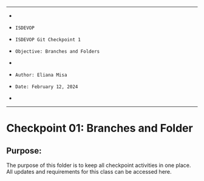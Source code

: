 **********************************************************************
*
*     ISDEVOP
*     ISDEVOP Git Checkpoint 1
*     Objective: Branches and Folders
*     
*     Author: Eliana Misa
*     Date: February 12, 2024
*     
**********************************************************************

# Checkpoint 01: Branches and Folder
## Purpose:
The purpose of this folder is to keep all checkpoint activities in one place. All updates and requirements for this class can be accessed here.
